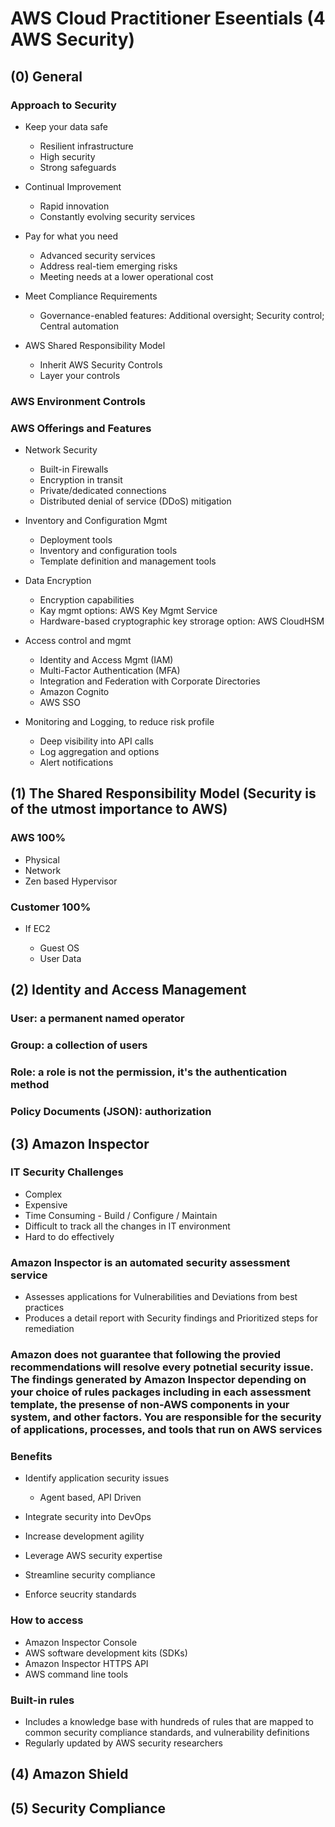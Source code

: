 # AWS Cloud Practitioner Eseentials (4 AWS Security)

## (0) General

### Approach to Security

- Keep your data safe

	- Resilient infrastructure
	- High security
	- Strong safeguards

- Continual Improvement

	- Rapid innovation
	- Constantly evolving security services

- Pay for what you need

	- Advanced security services
	- Address real-tiem emerging risks
	- Meeting needs at a lower operational cost

- Meet Compliance Requirements

	- Governance-enabled features: Additional oversight; Security control; Central automation

- AWS Shared Responsibility Model

	- Inherit AWS Security Controls
	- Layer your controls

### AWS Environment Controls

### AWS Offerings and Features

- Network Security

	- Built-in Firewalls
	- Encryption in transit
	- Private/dedicated connections
	- Distributed denial of service (DDoS) mitigation

- Inventory and Configuration Mgmt

	- Deployment tools
	- Inventory and configuration tools
	- Template definition and management tools

- Data Encryption

	- Encryption capabilities
	- Kay mgmt options: AWS Key Mgmt Service
	- Hardware-based cryptographic key strorage option: AWS CloudHSM

- Access control and mgmt

	- Identity and Access Mgmt (IAM)
	- Multi-Factor Authentication (MFA)
	- Integration and Federation with Corporate Directories
	- Amazon Cognito
	- AWS SSO

- Monitoring and Logging, to reduce risk profile

	- Deep visibility into API calls
	- Log aggregation and options
	- Alert notifications

## (1) The Shared Responsibility Model (Security is of the utmost importance to AWS)

### AWS 100%

- Physical
- Network
- Zen based Hypervisor

### Customer 100%

- If EC2

	- Guest OS
	- User Data

## (2) Identity and Access Management

### User: a permanent named operator

### Group: a collection of users

### Role: a role is not the permission, it's the authentication method

### Policy Documents (JSON): authorization

## (3) Amazon Inspector

### IT Security Challenges

- Complex
- Expensive
- Time Consuming - Build / Configure / Maintain
- Difficult to track all the changes in IT environment
- Hard to do effectively

### Amazon Inspector is an automated security assessment service

- Assesses applications for Vulnerabilities and Deviations from best practices
- Produces a detail report with Security findings and Prioritized steps for remediation

### Amazon does not guarantee that following the provied recommendations will resolve every potnetial security issue. The findings generated by Amazon Inspector depending on your choice of rules packages including in each assessment template, the presense of non-AWS components in your system, and other factors. You are responsible for the security of applications, processes, and tools that run on AWS services

### Benefits

- Identify application security issues

	- Agent based, API Driven

- Integrate security into DevOps
- Increase development agility
- Leverage AWS security expertise
- Streamline security compliance
- Enforce seucrity standards

### How to access

- Amazon Inspector Console
- AWS software development kits (SDKs)
- Amazon Inspector HTTPS API
- AWS command line tools

### Built-in rules

- Includes a knowledge base with hundreds of rules that are mapped to common security compliance standards, and vulnerability definitions
- Regularly updated by AWS security researchers

## (4) Amazon Shield

## (5) Security Compliance

